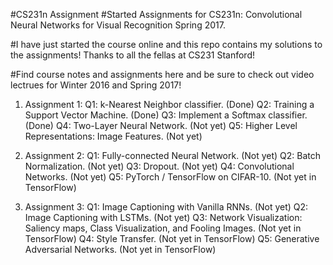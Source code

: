 #CS231n Assignment 
#Started Assignments for CS231n: Convolutional Neural Networks for Visual Recognition Spring 2017.

#I have just started the course online and this repo contains my solutions to the assignments! Thanks to all the fellas at CS231 Stanford!

#Find course notes and assignments here and be sure to check out video lectrues for Winter 2016 and Spring 2017!

1. Assignment 1:
Q1: k-Nearest Neighbor classifier. (Done)
Q2: Training a Support Vector Machine. (Done)
Q3: Implement a Softmax classifier. (Done)
Q4: Two-Layer Neural Network. (Not yet)
Q5: Higher Level Representations: Image Features. (Not yet)

2. Assignment 2:
Q1: Fully-connected Neural Network. (Not yet)
Q2: Batch Normalization. (Not yet)
Q3: Dropout. (Not yet)
Q4: Convolutional Networks. (Not yet)
Q5: PyTorch / TensorFlow on CIFAR-10. (Not yet in TensorFlow)

3. Assignment 3:
Q1: Image Captioning with Vanilla RNNs. (Not yet)
Q2: Image Captioning with LSTMs. (Not yet)
Q3: Network Visualization: Saliency maps, Class Visualization, and Fooling Images. (Not yet in TensorFlow)
Q4: Style Transfer. (Not yet in TensorFlow)
Q5: Generative Adversarial Networks. (Not yet in TensorFlow)
